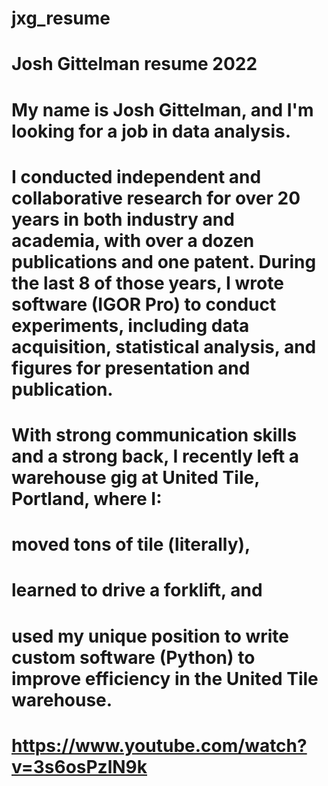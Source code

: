 # jxg_resume
# Josh Gittelman resume 2022
# My name is Josh Gittelman, and I'm looking for a job in data analysis.

# I conducted independent and collaborative research for over 20 years in both industry and academia, with over a dozen publications and one patent. During the last 8 of those years, I wrote software (IGOR Pro) to conduct experiments, including data acquisition, statistical analysis, and figures for presentation and publication. 

# With strong communication skills and a strong back, I recently left a warehouse gig at United Tile, Portland, where I: 
# moved tons of tile (literally), 
# learned to drive a forklift, and 
# used my unique position to write custom software (Python) to improve efficiency in the United Tile warehouse.
# https://www.youtube.com/watch?v=3s6osPzlN9k

